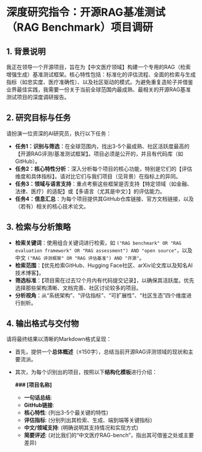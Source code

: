 # 深度研究指令：开源RAG基准测试（RAG Benchmark）项目调研

## 1. 背景说明
我正在领导一个开源项目，旨在为【中文医疗领域】构建一个专用的RAG（检索增强生成）基准测试框架。核心特性包括：标准化的评估流程、全面的检索与生成指标（如忠实度、医疗准确性）、以及社区驱动的模式。为避免重复造轮子并借鉴业界最佳实践，我需要一份关于当前全球范围内最成熟、最相关的开源RAG基准测试项目的深度调研报告。

## 2. 研究目标与任务
请扮演一位资深的AI研究员，执行以下任务：
- **任务1：识别与筛选**：在全球范围内，找出3-5个最成熟、社区活跃度最高的【开源RAG评测/基准测试框架】。项目必须是公开的，并且有代码库（如GitHub）。
- **任务2：核心特性分析**：深入分析每个项目的核心功能，特别是它们的【评估维度和具体指标】。请对比它们与我们项目（见背景）在指标上的异同。
- **任务3：领域与语言支持**：重点考察这些框架是否支持【特定领域（如金融、法律、医疗）的适配】或【多语言（尤其是中文）】的评估能力。
- **任务4：信息汇总**：为每个项目提供其GitHub仓库链接、官方文档链接，以及（若有）相关的核心技术论文。

## 3. 检索与分析策略
- **检索关键词**：使用组合关键词进行检索，如 `("RAG benchmark" OR "RAG evaluation framework" OR "RAG assessment") AND "open source"`，以及中文 `("RAG 评测框架" OR "RAG 评估基准") AND "开源"`。
- **检索范围**：【优先检索GitHub、Hugging Face社区、arXiv论文库以及知名AI技术博客】。
- **筛选标准**：【项目需在过去12个月内有代码提交记录】，以确保其活跃度。优先选择那些架构清晰、文档完善、社区讨论较多的项目。
- **分析视角**：从“系统架构”、“评估指标”、“可扩展性”、“社区生态”四个维度进行剖析。

## 4. 输出格式与交付物
请将最终结果以清晰的Markdown格式呈现：
- 首先，提供一个**总体概述**（≤150字），总结当前开源RAG评测领域的现状和主要流派。
- 其次，为每个识别出的项目，按照以下**结构化模板**进行介绍：

    **### [项目名称]**
    - **一句话总结**: 
    - **GitHub链接**: 
    - **核心特性**: (列出3-5个最关键的特性)
    - **评估指标**: (分别列出其检索、生成、端到端等关键指标)
    - **中文/领域支持**: (明确说明其支持情况和实现方式)
    - **简要评述**: (对比我们的“中文医疗RAG-bench”，指出其可借鉴之处或主要差异)

